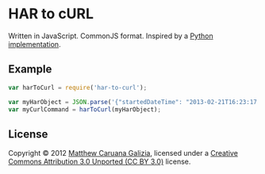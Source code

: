 # HAR to cURL #

Written in JavaScript. CommonJS format. Inspired by a [Python implementation](https://github.com/snoe/harToCurl).

## Example ##

```JavaScript
var harToCurl = require('har-to-curl');

var myHarObject = JSON.parse('{"startedDateTime": "2013-02-21T16:23:17.806Z", "time": 577, "request": { "method": "GET", "url": "http://...');
var myCurlCommand = harToCurl(myHarObject);
```

## License ##

Copyright © 2012 [Matthew Caruana Galizia](http://twitter.com/mcaruanagalizia), licensed under a [Creative Commons Attribution 3.0 Unported (CC BY 3.0)](http://creativecommons.org/licenses/by/3.0/legalcode) license.
